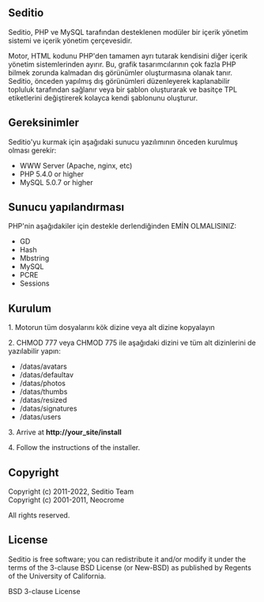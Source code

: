 <h2>Seditio</h2>

Seditio, PHP ve MySQL tarafından desteklenen modüler bir içerik yönetim sistemi ve içerik yönetim çerçevesidir.

Motor, HTML kodunu PHP'den tamamen ayrı tutarak kendisini diğer içerik yönetim sistemlerinden ayırır.
Bu, grafik tasarımcılarının çok fazla PHP bilmek zorunda kalmadan dış görünümler oluşturmasına olanak tanır. Seditio, önceden yapılmış dış görünümleri düzenleyerek kaplanabilir
topluluk tarafından sağlanır veya bir şablon oluşturarak ve basitçe TPL etiketlerini değiştirerek kolayca kendi şablonunu oluşturur.

<h2>Gereksinimler</h2>

Seditio'yu kurmak için aşağıdaki sunucu yazılımının önceden kurulmuş olması gerekir:

<ul>
<li>WWW Server (Apache, nginx, etc)</li>
<li>PHP 5.4.0 or higher</li>
<li>MySQL 5.0.7 or higher</li>
</ul>

<h2>Sunucu yapılandırması</h2>

<p>PHP'nin aşağıdakiler için destekle derlendiğinden EMİN OLMALISINIZ:</p>

<ul>
<li>GD</li>
<li>Hash</li>
<li>Mbstring</li>
<li>MySQL</li>
<li>PCRE</li>
<li>Sessions</li>
</ul>

<h2>Kurulum</h2>

<p>1. Motorun tüm dosyalarını kök dizine veya alt dizine kopyalayın</p>

<p>2. CHMOD 777 veya CHMOD 775 ile aşağıdaki dizini ve tüm alt dizinlerini de yazılabilir yapın:</p>

<ul>
<li>/datas/avatars</li>
<li>/datas/defaultav</li>
<li>/datas/photos</li>
<li>/datas/thumbs</li>
<li>/datas/resized</li>
<li>/datas/signatures</li>
<li>/datas/users</li>
</ul>

<p>3. Arrive at <strong>http://your_site/install</strong></p>

<p>4. Follow the instructions of the installer.</p>

<h2>Copyright</h2>

<p>Copyright (c) 2011-2022, Seditio Team<br />
Copyright (c) 2001-2011, Neocrome</p>

<p>All rights reserved.</p>

<h2>License</h2>

<p>Seditio is free software; you can redistribute it and/or modify it under the terms of the 3-clause BSD License (or New-BSD) 
as published by Regents of the University of California.</p>

<p>BSD 3-clause License</p>
